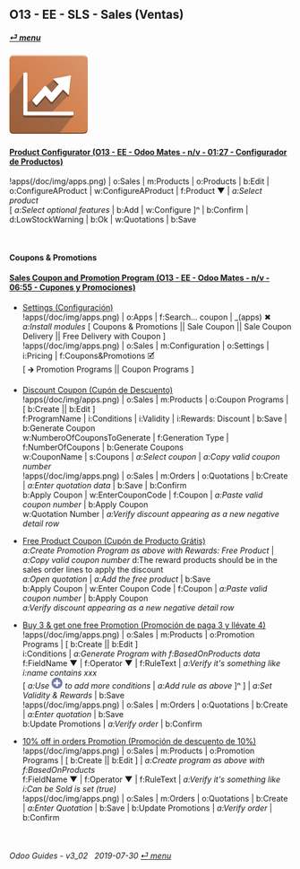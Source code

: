 ## O13 - EE - SLS - Sales (Ventas)
#### [_&#x23CE; menu_](/o13/ee/o13-ee-guides_menu.md)  
### ![sls](/doc/img/sale.png)

#### [Product Configurator (O13 - EE - Odoo Mates - n/v - 01:27 - Configurador de Productos)](https://youtube.com/embed/W9Ncu2mwqHQ?autoplay=1&start=0&end=0&rel=0)
!apps(/doc/img/apps.png) | o:Sales | m:Products | o:Products | b:Edit | o:ConfigureAProduct | w:ConfigureAProduct | f:Product &#x25BC; | _a:Select product_  
\[ _a:Select optional features_ | b:Add | w:Configure \]&#x207F; | b:Confirm | d:LowStockWarning | b:Ok | w:Quotations | b:Save  

<br>

#### Coupons & Promotions

#### [Sales Coupon and Promotion Program (O13 - EE - Odoo Mates - n/v - 06:55 - Cupones y Promociones)](https://youtube.com/embed/JF5JYktZV3E?autoplay=1&start=0&end=0&rel=0&nocount)

- [Settings (Configuración)](https://youtube.com/embed/JF5JYktZV3E?autoplay=1&start=0&end=31&rel=0)  
!apps(/doc/img/apps.png) | o:Apps | f:Search... coupon | _(apps) &#x2716;  
_a:Install modules_ \[ Coupons & Promotions || Sale Coupon || Sale Coupon Delivery || Free Delivery with Coupon \]  
!apps(/doc/img/apps.png) | o:Sales | m:Configuration | o:Settings | i:Pricing | f:Coupons&Promotions &#x1F5F9;  
\[ &#x1F872; Promotion Programs || Coupon Programs \]

- [Discount Coupon (Cupón de Descuento)](https://youtube.com/embed/JF5JYktZV3E?autoplay=1&start=31&end=2m7s&rel=0)  
!apps(/doc/img/apps.png) | o:Sales | m:Products | o:Coupon Programs | \[ b:Create || b:Edit \]  
f:ProgramName | i:Conditions | i:Validity | i:Rewards: Discount | b:Save | b:Generate Coupon  
w:NumberoOfCouponsToGenerate | f:Generation Type | f:NumberOfCoupons | b:Generate Coupons  
w:CouponName | s:Coupons | _a:Select coupon_ | _a:Copy valid coupon number_  
!apps(/doc/img/apps.png) | o:Sales | m:Orders | o:Quotations | b:Create | _a:Enter quotation data_ | b:Save | b:Confirm  
b:Apply Coupon | w:EnterCouponCode | f:Coupon | _a:Paste valid coupon number_ | b:Apply Coupon   
w:Quotation Number | _a:Verify discount appearing as a new negative detail row_

- [Free Product Coupon (Cupón de Producto Grátis)](https://youtube.com/embed/JF5JYktZV3E?autoplay=1&start=2m7s&end=3m48s&rel=0)  
_a:Create Promotion Program as above with Rewards: Free Product_ | _a:Copy valid coupon number_ 
d:The reward products should be in the sales order lines to apply the discount  
_a:Open quotation_ | _a:Add the free product_ | b:Save  
b:Apply Coupon | w:Enter Coupon Code | f:Coupon | _a:Paste valid coupon number_ | b:Apply Coupon   
_a:Verify discount appearing as a new negative detail row_  

- [Buy 3 & get one free Promotion (Promoción de paga 3 y llévate 4)](https://youtube.com/embed/JF5JYktZV3E?autoplay=1&start=3m48s&end=5m20s&rel=0)  
!apps(/doc/img/apps.png) | o:Sales | m:Products | o:Promotion Programs | \[ b:Create || b:Edit \]  
i:Conditions | _a:Generate Program with f:BasedOnProducts data_  
f:FieldName &#x25BC; | f:Operator &#x25BC; | f:RuleText | _a:Verify it's something like i:name contains xxx_  
\[ _a:Use ![add](/doc/img/button_add.png) to add more conditions_ | _a:Add rule as above_ ]&#x207F; \] | _a:Set Validity & Rewards_ | b:Save  
!apps(/doc/img/apps.png) | o:Sales | m:Orders | o:Quotations | b:Create | _a:Enter quotation_ | b:Save  
b:Update Promotions | _a:Verify order_ | b:Confirm   

- [10% off in orders Promotion (Promoción de descuento de 10%)](https://youtube.com/embed/JF5JYktZV3E?autoplay=1&start=5m20s&end=0&rel=0)  
!apps(/doc/img/apps.png) | o:Sales | m:Products | o:Promotion Programs | \[ b:Create || b:Edit \] | _a:Create program as above with f:BasedOnProducts_  
f:FieldName &#x25BC; | f:Operator &#x25BC; | f:RuleText | _a:Verify it's something like i:Can be Sold is set (true)_  
!apps(/doc/img/apps.png) | o:Sales | m:Orders | o:Quotations | b:Create | _a:Enter Quotation_ | b:Save | b:Update Promotions | _a:Verify order_ | b:Confirm   

<br>

###### Odoo Guides - v3_02 &nbsp; 2019-07-30  [_&#x23CE; menu_](/o13/ee/o13-ee-guides_menu.md)  

